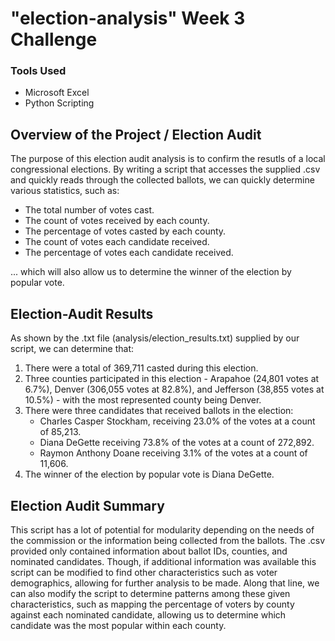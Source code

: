 # "election-analysis" Week 3 Challenge
### Tools Used
* Microsoft Excel
* Python Scripting
## Overview of the Project / Election Audit
<!-- Explain the purpose of this election audit analysis. -->
The purpose of this election audit analysis is to confirm the resutls of a local congressional elections. By writing a script that accesses the supplied .csv and quickly reads through the collected ballots, we can quickly determine various statistics, such as:
- The total number of votes cast.
- The count of votes received by each county.
- The percentage of votes casted by each county.
- The count of votes each candidate received.
- The percentage of votes each candidate received.

... which will also allow us to determine the winner of the election by popular vote.


## Election-Audit Results
<!-- Needs to be in a bulleted list.
How many votes were cast in this congressional election?
Provide a breakdown of the number of votes and the percentage of total votes for each county in the precinct.
Which county had the largest number of votes?
Provide a breakdown of the number of votes and the percentage of the total votes each candidate received.
Which candidate won the election, what was their vote count, and what was their percentage of the total votes? -->
As shown by the .txt file (analysis/election_results.txt) supplied by our script, we can determine that:
1. There were a total of 369,711 casted during this election.
2. Three counties participated in this election - Arapahoe (24,801 votes at 6.7%), Denver (306,055 votes at 82.8%), and Jefferson (38,855 votes at 10.5%) - with the most represented county being Denver.
3. There were three candidates that received ballots in the election:
   - Charles Casper Stockham, receiving 23.0% of the votes at a count of 85,213.
   - Diana DeGette receiving 73.8% of the votes at a count of 272,892.
   - Raymon Anthony Doane receiving 3.1% of the votes at a count of 11,606.
4. The winner of the election by popular vote is Diana DeGette.

## Election Audit Summary
<!--  In a summary statement, provide a business proposal to the election commission on how this script can be used—with some modifications—for any election.
Give at least two examples of how this script can be modified to be used for other elections. -->
This script has a lot of potential for modularity depending on the needs of the commission or the information being collected from the ballots. The .csv provided only contained information about ballot IDs, counties, and nominated candidates. Though, if additional information was available this script can be modified to find other characteristics such as voter demographics, allowing for further analysis to be made. Along that line, we can also modify the script to determine patterns among these given characteristics, such as mapping the percentage of voters by county against each nominated candidate, allowing us to determine which candidate was the most popular within each county.
